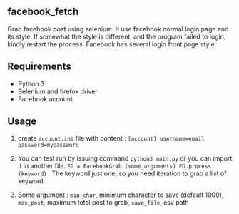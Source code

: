 ## facebook_fetch
Grab facebook post using selenium. It use facebook normal login page and its style.
If somewhat the style is different, and the program failed to login, kindly restart the process.
Facebook has several login front page style.

## Requirements
- Python 3
- Selenium and firefox driver
- Facebook account

## Usage
1. create `account.ini` file with content : 
`
[account]
username=email
password=mypassword
`

2. You can test run by issuing command  `python3 main.py` or you can import it 
in another file. 
`FG = FacebookGrab (some_arguments)
FG.process (keyword)
`
The keyword just one, so you need iteration to grab a list of keyword

3. Some argument : 
`min_char`, minimum character to save (default  1000),
`max_post`, maximum total post to grab,
`save_file`, csv path
